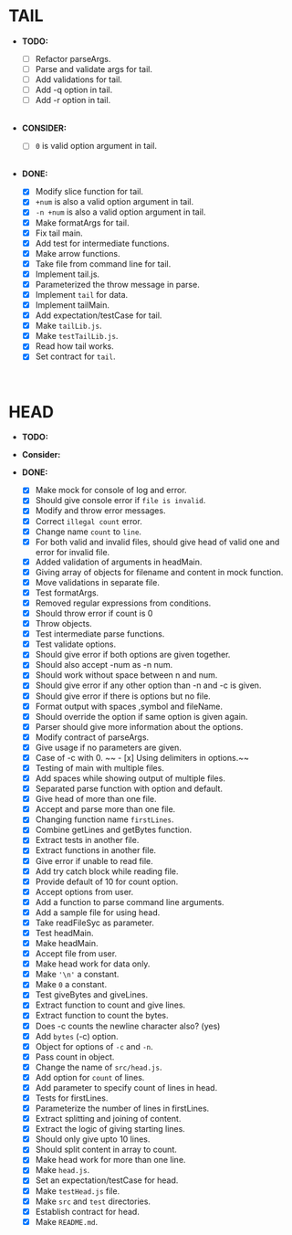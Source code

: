 # TAIL

- **TODO:**

  - [ ] Refactor parseArgs.
  - [ ] Parse and validate args for tail.
  - [ ] Add validations for tail.
  - [ ] Add -q option in tail.
  - [ ] Add -r option in tail.

  <br/>
  
- **CONSIDER:**
 
  - [ ] `0` is valid option argument in tail.

  <br/>

- **DONE:**

  - [x] Modify slice function for tail.
  - [x] `+num` is also a valid option argument in tail.
  - [x] `-n +num` is also a valid option argument in tail.
  - [x] Make formatArgs for tail.
  - [x] Fix tail main.
  - [x] Add test for intermediate functions.
  - [x] Make arrow functions.
  - [x] Take file from command line for tail.
  - [x] Implement tail.js.
  - [x] Parameterized the throw message in parse.
  - [x] Implement `tail` for data.
  - [x] Implement tailMain.
  - [x] Add expectation/testCase for tail.
  - [x] Make `tailLib.js`.
  - [x] Make `testTailLib.js`.
  - [x] Read how tail works.
  - [x] Set contract for `tail`.

<br/>

# HEAD

- **TODO:**

- **Consider:**

- **DONE:**

  - [x] Make mock for console of log and error.
  - [x] Should give console error if `file is invalid`.
  - [x] Modify and throw error messages.
  - [x] Correct `illegal count` error.
  - [x] Change name `count` to `line`.
  - [x] For both valid and invalid files, should give head of valid one and error for invalid file.
  - [x] Added validation of arguments in headMain.
  - [x] Giving array of objects for filename and content in mock function.
  - [x] Move validations in separate file.
  - [x] Test formatArgs.
  - [x] Removed regular expressions from conditions.
  - [x] Should throw error if count is 0
  - [x] Throw objects.
  - [x] Test intermediate parse functions.
  - [x] Test validate options.
  - [x] Should give error if both options are given together.
  - [x] Should also accept -num as -n num.
  - [x] Should work without space between n and num.
  - [x] Should give error if any other option than -n and -c is given.
  - [x] Should give error if there is options but no file.
  - [x] Format output with spaces ,symbol and fileName.
  - [x] Should override the option if same option is given again.
  - [x] Parser should give more information about the options.
  - [x] Modify contract of parseArgs.
  - [x] Give usage if no parameters are given.
  - [x] Case of -c with 0.
~~  - [x] Using delimiters in options.~~
  - [x] Testing of main with multiple files.
  - [x] Add spaces while showing output of multiple files.
  - [x] Separated parse function with option and default.
  - [x] Give head of more than one file. 
  - [x] Accept and parse more than one file.
  - [x] Changing function name `firstLines`.
  - [x] Combine getLines and getBytes function.
  - [x] Extract tests in another file.
  - [x] Extract functions in another file.
  - [x] Give error if unable to read file.
  - [x] Add try catch block while reading file.
  - [x] Provide default of 10 for count option.
  - [x] Accept options from user.
  - [x] Add a function to parse command line arguments.
  - [x] Add a sample file for using head.
  - [x] Take readFileSyc as parameter.
  - [x] Test headMain.
  - [x] Make headMain.
  - [x] Accept file from user.
  - [x] Make head work for data only.
  - [x] Make `'\n'` a constant.
  - [x] Make `0` a constant.
  - [x] Test giveBytes and giveLines.
  - [x] Extract function to count and give lines.
  - [x] Extract function to count the bytes.
  - [x] Does -c counts the newline character also? (yes)
  - [x] Add `bytes` (-c) option.
  - [x] Object for options of `-c` and `-n`.
  - [x] Pass count in object.
  - [x] Change the name of `src/head.js`.
  - [x] Add option for `count` of lines.
  - [x] Add parameter to specify count of lines in head.
  - [x] Tests for firstLines.
  - [x] Parameterize the number of lines in firstLines. 
  - [x] Extract splitting and joining of content.
  - [x] Extract the logic of giving starting lines.
  - [x] Should only give upto 10 lines.
  - [x] Should split content in array to count.
  - [x] Make head work for more than one line.
  - [x] Make `head.js`.
  - [x] Set an expectation/testCase for head.
  - [x] Make `testHead.js` file.
  - [x] Make `src` and `test` directories.
  - [x] Establish contract for head.
  - [x] Make `README.md`.